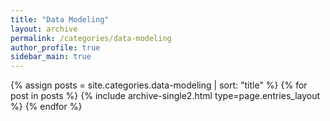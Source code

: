 ```yaml
---
title: "Data Modeling"
layout: archive
permalink: /categories/data-modeling
author_profile: true
sidebar_main: true
---
```



{% assign posts = site.categories.data-modeling | sort: "title" %}
{% for post in posts %} {% include archive-single2.html type=page.entries_layout %} {% endfor %}